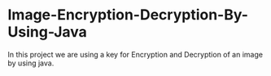 # Image-Encryption-Decryption-By-Using-Java
In this project we are using a key for Encryption and Decryption of an image by using java.
